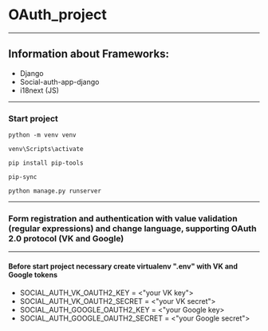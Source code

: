 # OAuth_project

---
## Information about Frameworks:
- Django
- Social-auth-app-django
- i18next (JS)
---
### Start project
```
python -m venv venv
```
```
venv\Scripts\activate
```
```
pip install pip-tools
```
```
pip-sync
```
```
python manage.py runserver
```
---
### Form registration and authentication with value validation (regular expressions) and change language, supporting OAuth 2.0 protocol (VK and Google)

--- 

#### Before start project necessary create virtualenv ".env" with VK and Google tokens
- SOCIAL_AUTH_VK_OAUTH2_KEY = <"your VK key">
- SOCIAL_AUTH_VK_OAUTH2_SECRET = <"your VK secret">
- SOCIAL_AUTH_GOOGLE_OAUTH2_KEY = <"your Google key>
- SOCIAL_AUTH_GOOGLE_OAUTH2_SECRET = <"your Google secret">

